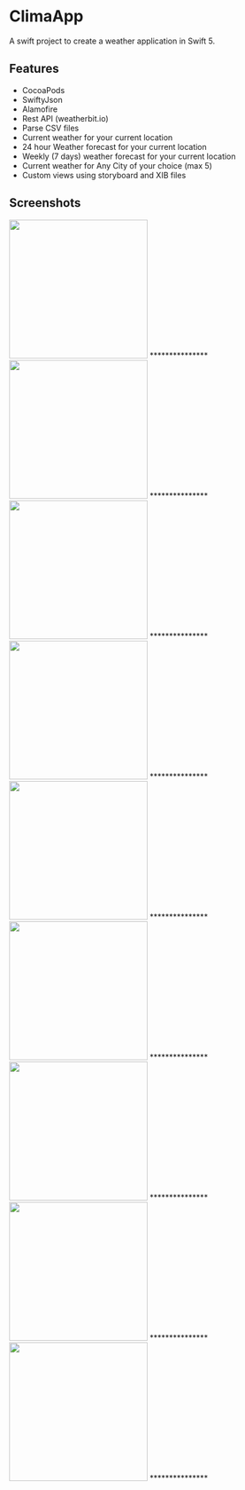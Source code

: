 # ClimaApp

A swift project to create a weather application in Swift 5.

## Features
- CocoaPods
- SwiftyJson
- Alamofire
- Rest API (weatherbit.io)
- Parse CSV files
- Current weather for your current  location
- 24 hour Weather forecast for your current location
- Weekly (7 days) weather forecast for your current location
- Current weather for Any City of your choice (max 5)
- Custom views using storyboard and XIB files

## Screenshots

<img src="images/1.png" width="250">
***************
<img src="images/2.png" width="250">
***************
<img src="images/3.png" width="250">
***************
<img src="images/4.png" width="250">
***************
<img src="images/5.png" width="250">
***************
<img src="images/6.png" width="250">
***************
<img src="images/7.png" width="250">
***************
<img src="images/8.png" width="250">
***************
<img src="images/9.png" width="250">
***************
